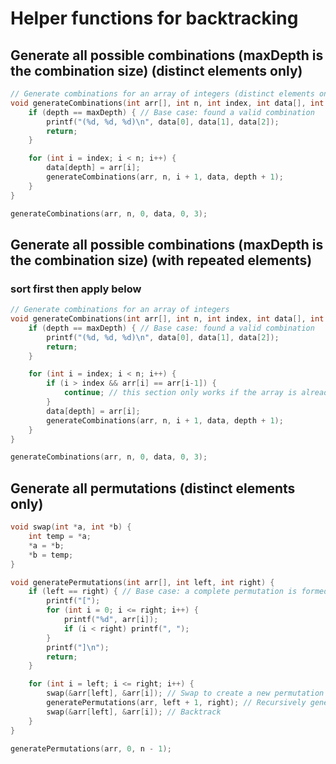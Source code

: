# Helper functions for backtracking

## Generate all possible combinations (maxDepth is the combination size) (distinct elements only)
```C
// Generate combinations for an array of integers (distinct elements only)
void generateCombinations(int arr[], int n, int index, int data[], int depth, int maxDepth) {
    if (depth == maxDepth) { // Base case: found a valid combination
        printf("(%d, %d, %d)\n", data[0], data[1], data[2]);
        return;
    }

    for (int i = index; i < n; i++) {
        data[depth] = arr[i];
        generateCombinations(arr, n, i + 1, data, depth + 1);
    }
}

generateCombinations(arr, n, 0, data, 0, 3);
```
## Generate all possible combinations (maxDepth is the combination size) (with repeated elements)
### sort first then apply below
```C
// Generate combinations for an array of integers
void generateCombinations(int arr[], int n, int index, int data[], int depth, int maxDepth) {
    if (depth == maxDepth) { // Base case: found a valid combination
        printf("(%d, %d, %d)\n", data[0], data[1], data[2]);
        return;
    }

    for (int i = index; i < n; i++) {
        if (i > index && arr[i] == arr[i-1]) {
            continue; // this section only works if the array is already sorted
        }
        data[depth] = arr[i];
        generateCombinations(arr, n, i + 1, data, depth + 1);
    }
}

generateCombinations(arr, n, 0, data, 0, 3);
```
## Generate all permutations (distinct elements only)
```C
void swap(int *a, int *b) {
    int temp = *a;
    *a = *b;
    *b = temp;
}

void generatePermutations(int arr[], int left, int right) {
    if (left == right) { // Base case: a complete permutation is formed
        printf("[");
        for (int i = 0; i <= right; i++) {
            printf("%d", arr[i]);
            if (i < right) printf(", ");
        }
        printf("]\n");
        return;
    }

    for (int i = left; i <= right; i++) {
        swap(&arr[left], &arr[i]); // Swap to create a new permutation
        generatePermutations(arr, left + 1, right); // Recursively generate permutations
        swap(&arr[left], &arr[i]); // Backtrack
    }
}

generatePermutations(arr, 0, n - 1);
```